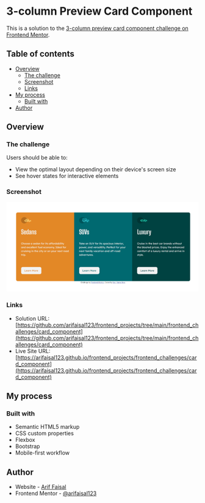 # 3-column Preview Card Component 

This is a solution to the [3-column preview card component challenge on Frontend Mentor](https://www.frontendmentor.io/challenges/3column-preview-card-component-pH92eAR2-). 

## Table of contents

- [Overview](#overview)
  - [The challenge](#the-challenge)
  - [Screenshot](#screenshot)
  - [Links](#links)
- [My process](#my-process)
  - [Built with](#built-with)
- [Author](#author)

## Overview

### The challenge

Users should be able to:

- View the optimal layout depending on their device's screen size
- See hover states for interactive elements

### Screenshot

![](./images/screenshot.png)

### Links

- Solution URL: [https://github.com/arifaisal123/frontend_projects/tree/main/frontend_challenges/card_component](https://github.com/arifaisal123/frontend_projects/tree/main/frontend_challenges/card_component)
- Live Site URL: [https://arifaisal123.github.io/frontend_projects/frontend_challenges/card_component](https://arifaisal123.github.io/frontend_projects/frontend_challenges/card_component)

## My process

### Built with

- Semantic HTML5 markup
- CSS custom properties
- Flexbox
- Bootstrap
- Mobile-first workflow

## Author

- Website - [Arif Faisal](https://arifaisal123.github.io)
- Frontend Mentor - [@arifaisal123](https://www.frontendmentor.io/profile/arifaisal123)
